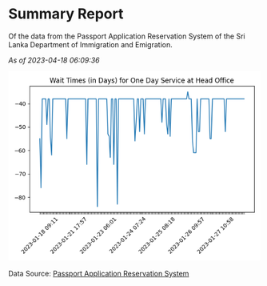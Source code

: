 # Summary Report

Of the data from the Passport Application Reservation System of the Sri Lanka Department of Immigration and Emigration.

*As of 2023-04-18 06:09:36*

![Wait Time Chart](summary.wait_time_chart.png)

Data Source: [Passport Application Reservation System](https://eservices.immigration.gov.lk:8443/appointment/pages/reservationApplication.xhtml)
